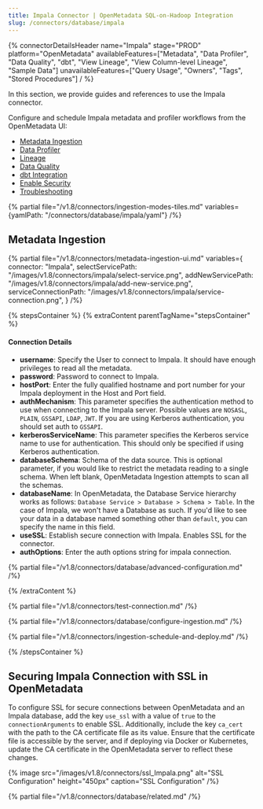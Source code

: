 ```yaml
---
title: Impala Connector | OpenMetadata SQL-on-Hadoop Integration
slug: /connectors/database/impala
---
```


{% connectorDetailsHeader
name="Impala"
stage="PROD"
platform="OpenMetadata"
availableFeatures=["Metadata", "Data Profiler", "Data Quality", "dbt", "View Lineage", "View Column-level Lineage", "Sample Data"]
unavailableFeatures=["Query Usage", "Owners", "Tags", "Stored Procedures"]
/ %}

In this section, we provide guides and references to use the Impala connector.

Configure and schedule Impala metadata and profiler workflows from the OpenMetadata UI:
- [Metadata Ingestion](#metadata-ingestion)
- [Data Profiler](/how-to-guides/data-quality-observability/profiler/workflow)
- [Lineage](/how-to-guides/data-lineage/workflow)
- [Data Quality](/how-to-guides/data-quality-observability/quality)
- [dbt Integration](/connectors/ingestion/workflows/dbt)
- [Enable Security](#securing-impala-connection-with-ssl-in-openmetadata)
- [Troubleshooting](/connectors/database/impala/troubleshooting)

{% partial file="/v1.8/connectors/ingestion-modes-tiles.md" variables={yamlPath: "/connectors/database/impala/yaml"} /%}

## Metadata Ingestion

{% partial 
  file="/v1.8/connectors/metadata-ingestion-ui.md" 
  variables={
    connector: "Impala", 
    selectServicePath: "/images/v1.8/connectors/impala/select-service.png",
    addNewServicePath: "/images/v1.8/connectors/impala/add-new-service.png",
    serviceConnectionPath: "/images/v1.8/connectors/impala/service-connection.png",
} 
/%}

{% stepsContainer %}
{% extraContent parentTagName="stepsContainer" %}

#### Connection Details

- **username**: Specify the User to connect to Impala. It should have enough privileges to read all the metadata.
- **password**: Password to connect to Impala.
- **hostPort**: Enter the fully qualified hostname and port number for your Impala deployment in the Host and Port field.
- **authMechanism**: This parameter specifies the authentication method to use when connecting to the Impala server. Possible values are `NOSASL`, `PLAIN`, `GSSAPI`, `LDAP`, `JWT`. If you are using Kerberos authentication, you should set auth to `GSSAPI`. 
- **kerberosServiceName**: This parameter specifies the Kerberos service name to use for authentication. This should only be specified if using Kerberos authentication.
- **databaseSchema**: Schema of the data source. This is optional parameter, if you would like to restrict the metadata reading to a single schema. When left blank, OpenMetadata Ingestion attempts to scan all the schemas.
- **databaseName**: In OpenMetadata, the Database Service hierarchy works as follows:
`Database Service > Database > Schema > Table`. In the case of Impala, we won't have a Database as such. If you'd like to see your data in a database named something other than `default`, you can specify the name in this field.
- **useSSL**: Establish secure connection with Impala. Enables SSL for the connector.
- **authOptions**: Enter the auth options string for impala connection.

{% partial file="/v1.8/connectors/database/advanced-configuration.md" /%}

{% /extraContent %}

{% partial file="/v1.8/connectors/test-connection.md" /%}

{% partial file="/v1.8/connectors/database/configure-ingestion.md" /%}

{% partial file="/v1.8/connectors/ingestion-schedule-and-deploy.md" /%}

{% /stepsContainer %}

## Securing Impala Connection with SSL in OpenMetadata

To configure SSL for secure connections between OpenMetadata and an Impala database, add the key `use_ssl` with a value of `true` to the `connectionArguments` to enable SSL. Additionally, include the key `ca_cert` with the path to the CA certificate file as its value. Ensure that the certificate file is accessible by the server, and if deploying via Docker or Kubernetes, update the CA certificate in the OpenMetadata server to reflect these changes.

{% image
  src="/images/v1.8/connectors/ssl_Impala.png"
  alt="SSL Configuration"
  height="450px"
  caption="SSL Configuration" /%}

{% partial file="/v1.8/connectors/database/related.md" /%}
